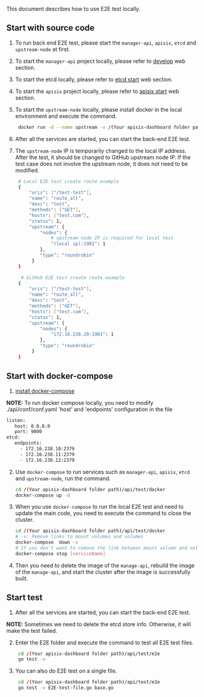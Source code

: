 <!--
#
# Licensed to the Apache Software Foundation (ASF) under one or more
# contributor license agreements.  See the NOTICE file distributed with
# this work for additional information regarding copyright ownership.
# The ASF licenses this file to You under the Apache License, Version 2.0
# (the "License"); you may not use this file except in compliance with
# the License.  You may obtain a copy of the License at
#
#     http://www.apache.org/licenses/LICENSE-2.0
#
# Unless required by applicable law or agreed to in writing, software
# distributed under the License is distributed on an "AS IS" BASIS,
# WITHOUT WARRANTIES OR CONDITIONS OF ANY KIND, either express or implied.
# See the License for the specific language governing permissions and
# limitations under the License.
#
-->

This document describes how to use E2E test locally.

## Start with source code

1. To run back end E2E test, please start the `manager-api`, `apisix`, `etcd` and `upstream-node` at first.

2. To start the `manager-api` project locally, please refer to [develop](./develop.md) web section.

3. To start the etcd locally, please refer to [etcd start](https://github.com/apache/apisix/blob/master/doc/install-dependencies.md) web section.

4. To start the `apisix` project locally, please refer to [apisix start](https://github.com/apache/apisix#get-started) web section.

5. To start the `upstream-node` locally, please install docker in the local environment and execute the command.

   ```sh
    docker run -d --name upstream -v /(Your apisix-dashboard folder path)/api/test/docker/upstream.conf:/etc/nginx/conf.d/default.conf:ro -p 80:80 -p 1980:1980 -p 1981:1981 -p 1982:1982 -p 1983:1983 -p 1984:1984 johz/upstream:v2.0
   ```

6. After all the services are started, you can start the back-end E2E test.

7. The `upstream-node` IP is temporarily changed to the local IP address. After the test, it should be changed to GitHub upstream node IP. If the test case does not involve the upstream node, it does not need to be modified.

   ```sh
    # Local E2E test create route example
    {
        "uris": ["/test-test"],
        "name": "route_all",
        "desc": "test",
        "methods": ["GET"],
        "hosts": ["test.com"],
        "status": 1,
        "upstream": {
            "nodes": {
                # upstream node IP is required for local test
                "(local ip):1981": 1
            },
            "type": "roundrobin"
         }
    }

     # GitHub E2E test create route example
    {
        "uris": ["/test-test"],
        "name": "route_all",
        "desc": "test",
        "methods": ["GET"],
        "hosts": ["test.com"],
        "status": 1,
        "upstream": {
            "nodes": {
                "172.16.238.20:1981": 1
            },
            "type": "roundrobin"
         }
    }
   ```

## Start with docker-compose

1. [install docker-compose](https://docs.docker.com/compose/install/)

**NOTE:** To run docker compose locally, you need to modify ./api/conf/conf.yaml 'host' and 'endpoints' configuration in the file
   ```sh
   listen:
      host: 0.0.0.0
      port: 9000
   etcd:
      endpoints:
        - 172.16.238.10:2379
        - 172.16.238.11:2379
        - 172.16.238.12:2379
   ```

2. Use `docker-compose` to run services such as `manager-api`, `apisix`, `etcd` and `upstream-node`, run the command.

   ```sh
   cd /(Your apisix-dashboard folder path)/api/test/docker
   docker-compose up -d
   ```

3. When you use `docker-compose` to run the local E2E test and need to update the main code, you need to execute the command to close the cluster.

   ```sh
   cd /(Your apisix-dashboard folder path)/api/test/docker
   # -v: Remove links to mount volumes and volumes
   docker-compose  down -v
   # If you don't want to remove the link between mount volume and volume, you can use
   docker-compose stop [serviceName]
   ```

4. Then you need to delete the image of the `manage-api`, rebuild the image of the `manage-api`, and start the cluster after the image is successfully built.

## Start test

1. After all the services are started, you can start the back-end E2E test.

**NOTE:** Sometimes we need to delete the etcd store info. Otherwise, it will make the test failed.

2. Enter the E2E folder and execute the command to test all E2E test files.

   ```sh
    cd /(Your apisix-dashboard folder path)/api/test/e2e
    go test -v
   ```

3. You can also do E2E test on a single file.

   ```sh
    cd /(Your apisix-dashboard folder path)/api/test/e2e
    go test -v E2E-test-file.go base.go
   ```
